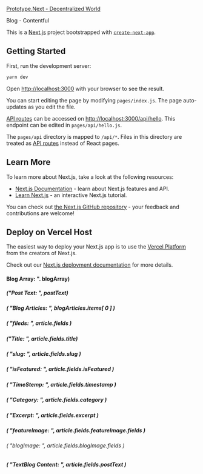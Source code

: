[Prototype.Next - Decentralized World](https://www.prototypenext.com)

Blog - Contentful

This is a [Next.js](https://nextjs.org/) project bootstrapped with [`create-next-app`](https://github.com/vercel/next.js/tree/canary/packages/create-next-app).

## Getting Started

First, run the development server:

```bash
yarn dev
```

Open [http://localhost:3000](http://localhost:3000) with your browser to see the result.

You can start editing the page by modifying `pages/index.js`. The page auto-updates as you edit the file.

[API routes](https://nextjs.org/docs/api-routes/introduction) can be accessed on [http://localhost:3000/api/hello](http://localhost:3000/api/hello). This endpoint can be edited in `pages/api/hello.js`.

The `pages/api` directory is mapped to `/api/*`. Files in this directory are treated as [API routes](https://nextjs.org/docs/api-routes/introduction) instead of React pages.

## Learn More

To learn more about Next.js, take a look at the following resources:

- [Next.js Documentation](https://nextjs.org/docs) - learn about Next.js features and API.
- [Learn Next.js](https://nextjs.org/learn) - an interactive Next.js tutorial.

You can check out [the Next.js GitHub repository](https://github.com/vercel/next.js/) - your feedback and contributions are welcome!

## Deploy on Vercel Host

The easiest way to deploy your Next.js app is to use the [Vercel Platform](https://vercel.com/new?utm_medium=default-template&filter=next.js&utm_source=create-next-app&utm_campaign=create-next-app-readme) from the creators of Next.js.

Check out our [Next.js deployment documentation](https://nextjs.org/docs/deployment) for more details.

#### Blog Array: ". blogArray)

##### ("Post Text: ", postText)

##### ( "Blog Articles: ", blogArticles.items[ 0 ] )

##### ( "fileds: ", article.fields )

##### ("Title: ", article.fields.title)

##### ( "slug: ", article.fields.slug )

##### ( "isFeatured: ", article.fields.isFeatured )

##### ( "TimeStemp: ", article.fields.timestamp )

##### ( "Category: ", article.fields.category )

##### ( "Excerpt: ", article.fields.excerpt )

##### ( "featureImage: ", article.fields.featureImage.fields )

###### ( "blogImage: ", article.fields.blogImage.fields )

##### ( "TextBlog Content: ", article.fields.postText )
